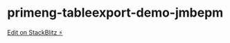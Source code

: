 # primeng-tableexport-demo-jmbepm

[Edit on StackBlitz ⚡️](https://stackblitz.com/edit/primeng-tableexport-demo-jmbepm)